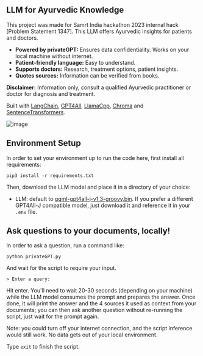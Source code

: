## LLM for Ayurvedic Knowledge

This project was made for Samrt India hackathon 2023 internal hack [Problem Statement 1347].
This LLM offers Ayurvedic insights for patients and doctors.

* **Powered by privateGPT:** Ensures data confidentiality. Works on your local machine without internet.
* **Patient-friendly language:** Easy to understand.
* **Supports doctors:** Research, treatment options, patient insights.
* **Quotes sources:** Information can be verified from books.
  
**Disclaimer:** Information only, consult a qualified Ayurvedic practitioner or doctor for diagnosis and treatment.

Built with [LangChain](https://github.com/hwchase17/langchain), [GPT4All](https://github.com/nomic-ai/gpt4all), [LlamaCpp](https://github.com/ggerganov/llama.cpp), [Chroma](https://www.trychroma.com/) and [SentenceTransformers](https://www.sbert.net/).

![image](https://github.com/Raghavgarg12/Ayurv/assets/97753861/cd7dd02c-9fb9-40a4-85e0-d2794e9b6aaa)

## Environment Setup
In order to set your environment up to run the code here, first install all requirements:

```shell
pip3 install -r requirements.txt
```
Then, download the LLM model and place it in a directory of your choice:
- LLM: default to [ggml-gpt4all-j-v1.3-groovy.bin](https://gpt4all.io/models/ggml-gpt4all-j-v1.3-groovy.bin). If you prefer a different GPT4All-J compatible model, just download it and reference it in your `.env` file.

## Ask questions to your documents, locally!
In order to ask a question, run a command like:

```shell
python privateGPT.py
```

And wait for the script to require your input.

```plaintext
> Enter a query:
```

Hit enter. You'll need to wait 20-30 seconds (depending on your machine) while the LLM model consumes the prompt and prepares the answer. Once done, it will print the answer and the 4 sources it used as context from your documents; you can then ask another question without re-running the script, just wait for the prompt again.

Note: you could turn off your internet connection, and the script inference would still work. No data gets out of your local environment.

Type `exit` to finish the script.
